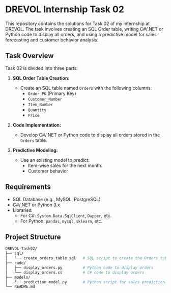 # DREVOL Internship Task 02

This repository contains the solutions for Task 02 of my internship at DREVOL. The task involves creating an SQL Order table, writing C#/.NET or Python code to display all orders, and using a predictive model for sales forecasting and customer behavior analysis.

## Task Overview

Task 02 is divided into three parts:

1. **SQL Order Table Creation:**
   - Create an SQL table named `Orders` with the following columns:
     - `Order_PK` (Primary Key)
     - `Customer_Number`
     - `Item_Number`
     - `Quantity`
     - `Price`

2. **Code Implementation:**
   - Develop C#/.NET or Python code to display all orders stored in the `Orders` table.

3. **Predictive Modeling:**
   - Use an existing model to predict:
     - Item-wise sales for the next month.
     - Customer behavior

## Requirements

- SQL Database (e.g., MySQL, PostgreSQL)
- C#/.NET or Python 3.x
- Libraries:
  - For C#: `System.Data.SqlClient`, `Dapper`, etc.
  - For Python: `pandas`, `mysql`, `sklearn`, etc.

## Project Structure

```bash
DREVOL-Task02/
├── sql/
│   └── create_orders_table.sql   # SQL script to create the Orders table
├── code/
│   ├── display_orders.py         # Python code to display orders
│   └── display_orders.cs         # C# code to display orders
├── models/
│   └── prediction_model.py       # Python script for sales prediction and customer behavior analysis
└── README.md
